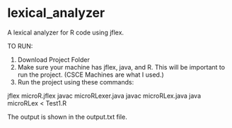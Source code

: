 # lexical_analyzer
A lexical analyzer for R code using jflex.


TO RUN:

1. Download Project Folder
2. Make sure your machine has jflex, java, and R. This will be important to run the project. (CSCE Machines are what I used.)
3. Run the project using these commands:

jflex microR.jflex
javac microRLexer.java
javac microRLex.java
java microRLex < Test1.R 

The output is shown in the output.txt file.
